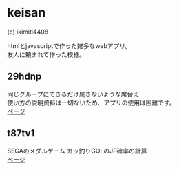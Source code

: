 # keisan
(c) ikimiti4408  
  
htmlとjavascriptで作った雑多なwebアプリ。  
友人に頼まれて作った模様。  

## 29hdnp
同じグループにできるだけ属さないような席替え  
使い方の説明資料は一切ないため、アプリの使用は困難です。  
[ページ](https://ikimiti4408.github.io/keisan/29hdnp/index.html)

## t87tv1
SEGAのメダルゲーム ガッ釣りGO! のJP確率の計算  
[ページ](https://ikimiti4408.github.io/keisan/t87tv1/index.html)
